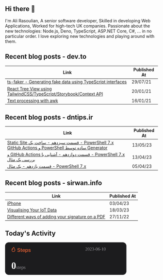 ## Hi there 👋

I'm Ali Rasoulian, A senior software developer, Skilled in developing Web Applications, Worked for high-tech UK companies. Passionate about the new technologies: Node.js, Deno, TypeScript, ASP.NET Core, C#, ... in no particular order. I love exploring new technologies and playing around with them.


## Recent blog posts - dev.to
| Link | Published At |
| --- | --- |
| [ts-faker - Generating fake data using TypeScript interfaces](https://dev.to/sirwanafifi/ts-faker-generating-fake-data-using-typescript-interfaces-2em2) | 29/07/21 |
| [React Tree View using TailwindCSS/TypeScript/Storybook/Context API](https://dev.to/sirwanafifi/react-tree-view-using-tailwindcss-typescript-storybook-context-api-11i9) | 20/01/21 |
| [Text processing with awk](https://dev.to/sirwanafifi/text-processing-with-awk-4jic) | 16/01/21 |

## Recent blog posts - dntips.ir
| Link | Published At |
| --- | --- |
| [‫PowerShell 7.x - قسمت سیزدهم - ساخت یک Static Site Generator ساده توسط PowerShell و GitHub Actions](https://www.dntips.ir/post/3477/powershell-7-x-%D9%82%D8%B3%D9%85%D8%AA-%D8%B3%DB%8C%D8%B2%D8%AF%D9%87%D9%85-%D8%B3%D8%A7%D8%AE%D8%AA-%DB%8C%DA%A9-static-site-generator-%D8%B3%D8%A7%D8%AF%D9%87-%D8%AA%D9%88%D8%B3%D8%B7-powershell-%D9%88-github-actions?updated=1402-02-24-00-45) | 13/05/23 |
| [‫PowerShell 7.x - قسمت دوازدهم - آشنایی با GitHub Actions و بررسی یک مثال](https://www.dntips.ir/post/3475/powershell-7-x-%D9%82%D8%B3%D9%85%D8%AA-%D8%AF%D9%88%D8%A7%D8%B2%D8%AF%D9%87%D9%85-%D8%A2%D8%B4%D9%86%D8%A7%DB%8C%DB%8C-%D8%A8%D8%A7-github-actions-%D9%88-%D8%A8%D8%B1%D8%B1%D8%B3%DB%8C-%DB%8C%DA%A9-%D9%85%D8%AB%D8%A7%D9%84?updated=1402-01-24-22-48) | 13/04/23 |
| [‫PowerShell 7.x - قسمت یازدهم - یک مثال](https://www.dntips.ir/post/3466/powershell-7-x-%D9%82%D8%B3%D9%85%D8%AA-%DB%8C%D8%A7%D8%B2%D8%AF%D9%87%D9%85-%DB%8C%DA%A9-%D9%85%D8%AB%D8%A7%D9%84?updated=1402-01-16-09-35) | 05/04/23 |

## Recent blog posts - sirwan.info
| Link | Published At |
| --- | --- |
| [iPhone](https://sirwan.info/blog/en/iphone-theft) | 03/04/23 |
| [Visualising Your IoT Data](https://sirwan.info/blog/en/visualising-your-iot-data) | 18/03/23 |
| [Different ways of adding your signature on a PDF](https://sirwan.info/blog/en/different-ways-of-adding-your-signature-on-a-pdf) | 27/11/22 |

##

## Today's Activity

<img src="./assets/step.svg" width="400px">
































